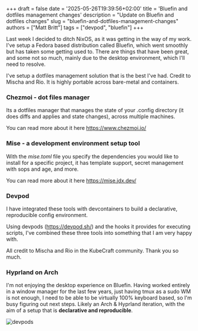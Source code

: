 +++
draft = false
date = '2025-05-26T19:39:56+02:00'
title = 'Bluefin and dotfiles management changes'
description = "Update on Bluefin and dotfiles changes"
slug = "bluefin-and-dotfiles-management-changes"
authors = ["Matt Britt"]
tags = ["devpod", "bluefin"]
+++

Last week I decided to ditch NixOS, as it was getting in the way of my work. I've setup a Fedora based distribution called Bluefin, which went smoothly but has taken some getting used to. There are things that have been great, and some not so much, mainly due to the desktop environment, which I'll need to resolve.

I've setup a dotfiles management solution that is the best I've had. Credit to Mischa and Rio. It is highly portable across bare-metal and containers.

### Chezmoi - dot files manager

Its a dotfiles manager that manages the state of your .config directory (it does diffs and applies and state changes), across multiple machines.

You can read more about it here <https://www.chezmoi.io/>

### Mise - a development environment setup tool

With the  *mise.toml*  file you specify the dependencies you would like to install for a specific project, it has template support, secret management with sops and age, and more.

You can read more about it here <https://mise.jdx.dev/>

### Devpod

I have integrated these tools with devcontainers to build a declarative, reproducible config environment.

Using devpods (<https://devpod.sh/>) and the hooks it provides for executing scripts, I've combined  these three tools into something that I am very happy with.

All credit to Mischa and Rio in the KubeCraft community. Thank you so much.

### Hyprland on Arch

I'm not enjoying the desktop experience on Bluefin. Having worked entirely in a window manager for the last few years, just having tmux as a sudo WM is not enough, I need to be able to be virtually 100% keyboard based, so I'm busy figuring out next steps. Likely an Arch & Hyprland iteration, with the aim of a setup that is  **declarative and reproducible**.

![devpods](/posts/bluefin-and-dotfiles-management-changes/devpods.png)
